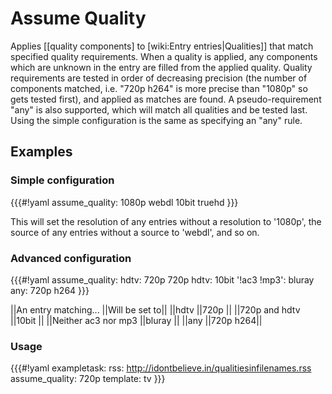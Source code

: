 # Assume Quality

Applies [[quality components] to [wiki:Entry entries|Qualities]] that match specified quality requirements.
When a quality is applied, any components which are unknown in the entry are filled from the applied quality. Quality requirements are tested in order of decreasing precision (the number of components matched, i.e. "720p h264" is more precise than "1080p" so gets tested first), and applied as matches are found. A pseudo-requirement "any" is also supported, which will match all qualities and be tested last. Using the simple configuration is the same as specifying an "any" rule.

## Examples
### Simple configuration

{{{#!yaml
assume_quality: 1080p webdl 10bit truehd
}}}

This will set the resolution of any entries without a resolution to '1080p', the source of any entries without a source to 'webdl', and so on.

### Advanced configuration
{{{#!yaml
assume_quality:
  hdtv: 720p
  720p hdtv: 10bit
  '!ac3 !mp3': bluray
  any: 720p h264
}}}

||An entry matching...  ||Will be set to||
||hdtv                  ||720p     ||
||720p and hdtv         ||10bit    ||
||Neither ac3 nor mp3   ||bluray   ||
||any                   ||720p h264||

### Usage

{{{#!yaml
exampletask:
  rss: http://idontbelieve.in/qualitiesinfilenames.rss
  assume_quality: 720p
  template: tv
}}}
